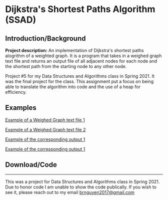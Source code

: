 # Dijkstra's Shortest Paths Algorithm (SSAD)


## Introduction/Background
**Project description:** An implementation of Dijkstra's shortest paths alogrithm of a weighted graph. It is a program that takes in a weighed graph text file and returns an output file of all adjacent nodes for each node and the shortest path from the starting node to any other node.


Project #5 for my Data Structures and Algorithms class in Spring 2021. It was the final project for the class. This assignment put a focus on being able to translate the algorithm into code and the use of a heap for efficiency.


## Examples


[Example of a Weighed Graph text file 1](/text_files/SSAD/Graph03.txt)

[Example of a Weighed Graph text file 2](/text_files/SSAD/Graph04.txt)

[Example of the corresponding output 1](/text_files/SSAD/refSoln03.txt)

[Example of the corresponding output 1](/text_files/SSAD/refSoln04.txt)

## Download/Code

---

This was a project for Data Structures and Algorithms class in Spring 2021. Due to honor code I am unable to show the code publically. If you wish to see it, please reach out to my email brnguyen2017@gmail.com


